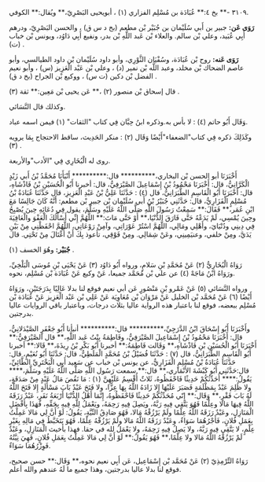 ٣١٠٩ -** بخ ٤:** عُبَادَة بن مُسْلِم الفزاري (١) ، أبويحيى البَصْرِيّ،** ويُقال:** الكوفي.

**رَوَى عَن:** جبير بن أَبي سُلَيْمان بن جُبَيْر بْن مطعم (بخ د س ق) ، والحسن البَصْرِيّ، ودرهم أَبِي عُبَيد، وعلي بْن سالم. والعلاء بْن عَبد اللَّهِ بْن بدر، ونفيع أَبِي دَاوُد، ويونس بْن خباب (ت) .

**رَوَى عَنه:** روح بْن عُبَادَة، وسُفْيَان الثَّوْرِي، وأبو داود سُلَيْمان بْن داود الطيالسي، وأبو عاصم الضحاك بْن مخلد، وعبد اللَّه بْن نمير (د) ، وعلي بْن عَبْد الْعَزِيز (س) ، وأبو نعيم الفضل بْن دكين (ت س) ، ووكيع بْن الجراح (بخ د ق) .

قال إسحاق بْن منصور (٢) ،** عَن يحيى بْن مَعِين:** ثقة (٣) .

وكذلك قال النَّسَائي.

وَقَال أَبُو حاتم (٤) : لا بأس به.وذكره ابنُ حِبَّان فِي كتاب "الثقات" (١) فيمن اسمه عباد.

وكَذَلِكَ ذكره فِي كتاب"الضعفاء"أَيْضًا وَقَال (٢) : منكر الحَدِيث، ساقط الاحتجاج بِمَا يرويه (٣) .

روى له الْبُخَارِي فِي "الأدب"والأربعة.

أَخْبَرَنَا أبو الحسن بْن البخاري،********** قال:********** أَنْبَأَنَا مُحَمَّدُ بْنُ أَبي زَيْدٍ الْكَرَّانِيُّ، قال: أَخْبَرَنَا مَحْمُودُ بْنُ إِسْمَاعِيلَ الصَّيْرَفِيُّ، قال: أخبرنا أَبُو الْحُسَيْنِ بْنُ فَاذْشَاهِ، قال: أَخْبَرَنَا أَبُو الْقَاسِمِ الطَّبَرَانِيُّ، قال (٤) : حَدَّثَنَا عَلِيُّ بْنُ عَبْدِ الْعَزِيزِ، قال حَدَّثَنَا عُبَادَةُ بْنُ مُسْلِمٍ الْفَزَارِيُّ، قال: حَدَّثَنِي جُبَيْرُ بْنُ أَبي سُلَيْمان بْن جبير بْن مطعم: أَنَّهُ كَانَ جَالِسًا مَعَ ابْنِ عُمَر،** فَقَالَ:** سَمِعْتُ رَسُولَ اللَّهِ صَلَّى اللَّهُ عَلَيْهِ وسَلَّمَ، يقول فِي دُعَائِهِ حِينَ يُصْبِحُ وحِينَ يُمْسِي، لَمْ يَدَعْهُ حَتَّى فَارَقَ الدُّنْيَا،** أَوْ حَتَّى مَاتَ:** اللَّهُمَّ إِنِّي أَسْأَلُكَ الْعَفْوَ والْعَافِيَةَ فِي دِينِي ودُنْيَايَ، وأَهْلِي ومَالِي، اللَّهُمَّ اسْتُرْ عَوْرَاتِي، وآمِنْ رَوْعَاتِي، اللَّهُمَّ احْفَظْنِي مِنْ بَيْنِ يَدَيَّ، ومِنْ خلفي، وعنيَمِينِي، وعَنْ شِمَالِي. ومِنْ فَوْقِي، تأعوذ بِكَ أَنْ أُغْتَالَ مِنْ تَحْتِي. قال

**جُبَيْر:** وهُوَ الخسف (١) .

رَوَاهُ الْبُخَارِيُّ (٢) عَنْ مُحَمَّدِ بْنِ سَلامٍ، ورواه أَبُو دَاوُد (٣) عَنْ يَحْيَى بْنِ مُوسَى الْبَلْخِيِّ، ورَوَاهُ ابْنُ مَاجَهْ (٤) عن علي بْن مُحَمَّد جميعا، عَنْ وكيع عَنْ عُبَادَة بْن مُسْلِم، نحوه.

ورواه النَّسَائي (٥) عَنْ عَمْرو بْنِ مَنْصُورٍ عَن أبي نعيم فوقع لنا بدلا عَالِيًا بِدَرَجَتَيْنِ، ورَوَاهُ أَيْضًا (٦) عَنْ مُحَمَّد بْن الخليل عَنْ مَرْوَان بْن مُعَاوِيَة عَنْ عَلِي بْن عَبْد الْعَزِيز عَنْ عُبَادَة بْن مُسْلِم ببعضه، فوقع لنا باعتبار هذه الرواية عاليا بثلاث درجات، وباعتبار باقي الروايات عاليا بدرجتين.

وأَخْبَرَنَا أَبُو إِسْحَاقَ ابْنُ الدَّرَجِيِّ،********** قال:********** أنبأنا أَبُو جَعْفَرٍ الصَّيْدَلانِيُّ، قال: أَخْبَرَنَا مَحْمُودُ بْنُ إِسْمَاعِيلَ الصَّيْرَفِيُّ، وفَاطِمَةُ بِنْتُ عَبد اللَّهِ،** قال الصَّيْرَفِيُّ:** أَخْبَرَنَا أَبُو الْحُسَيْنِ بْنِ فَاذْشَاهِ،** وَقَالت فَاطِمَةُ:** أخبرنا أَبُو بَكْرِ بْنُ رِيذَةَ،** قَالا:** أخبرنا أَبُو الْقَاسِمِ الطَّبَرَانِيُّ، قال (٧) : حَدَّثَنَا فُضَيْلُ بْنُ مُحَمَّدٍ الْمَلَطِيُّ، قال: حَدَّثَنَا أَبُو نُعَيْمٍ، قال: حَدَّثَنَا عُبَادَةُ بْنُ مُسْلِمٍ الْفَزَارِيُّ، عن يونس بْن خباب عن سَعِيد أَبِي الْبَخْتَرِيِّ الطَّائِيِّ، قال:حَدَّثَنِي أَبُو كَبْشَةَ الأَنْمَاري،** قال:** سمعت رَسُول اللَّهِ صَلَّى اللَّهُ عَلَيْهِ وسَلَّمَ،**** يَقُولُ:**** أُحَدِّثُكُمْ حَدِيثًا فَاحْفَظُوهُ، ثَلاثٌ أُقْسِمُ عَلَيْهِنَّ (١) : مَا نَقُصَ مَالُ عَبْدٍ مِنْ صَدَقَةٍ، ولا ظُلِمَ عَبْدٌ بِمَظْلَمَةٍ فَصَبَرَ عَلَيْهَا إِلا زَادَهُ اللَّهُ بِهَا عِزًّا، ولا فَتَحَ عَبْدٌ بَابَ مَسْأَلَةٍ إِلا فَتَحَ اللَّهُ لَهُ بَابَ فَقْرٍ،** وَقَال:** إِنّي مُحَدِّثُكُمْ حَدِيثًا فَاحْفَظُوهُ، إِنَّمَا أَهْلُ الدُّنْيَا أَرْبَعَةُ نَفَرٍ، عَبْدٌ رَزَقَهُ اللَّهُ فِيهَا مَالا وعِلْمًا فَهُوَ يَتَّقِي فِيهِ رَبَّهُ، ويَصِلَ فِيهِ رَحِمَهُ، ويَعْمَلُ لِلَّهِ فِيهِ بِحَقِّهِ، فَهَذَا بِأَفْضَلِ الْمَنَازِلِ، وعَبْدٌ رَزَقَهُ اللَّهُ عِلْمًا ولَمْ يَرْزُقْهُ مَالا، فَهُوَ صَادِقُ النِّيَّةِ، يَقُولُ: لَوْ أَنَّ لِي مَالا عَمِلْتُ بِعَمَلِ فُلانٍ، فَأَجْرُهُمَا سَوَاءٌ، وعَبْدٌ رَزَقَهُ اللَّهُ مَالا ولَمْ يَرْزُقْهُ عِلْمًا، فَهُوَ يَتَخَبَّطُ فِي مَالِهِ بِغَيْرِ عِلْمٍ، لا يَتَّقِي فِيهِ رَبَّهُ، ولا يَصِلُ فِيهِ رَحِمَهُ، ولا يَعْمَلُ لله في حقا. فهذا بأخيث الْمَنَازِلِ، وعَبْدٌ لَمْ يَرْزُقْهُ اللَّهُ مَالا ولا عِلْمًا،** فَهُوَ يَقُولُ:** لَوْ أَنَّ لِي مَالا عَمِلْتُ بِعَمَلِ فُلانٍ، فَهِيَ نِيَّتُهُ فَوِزْرُهُمَا سَوَاءٌ.

رَوَاهُ التِّرْمِذِيّ (٢) عَنْ مُحَمَّد بْن إِسْمَاعِيل، عَن أَبِي نعيم نحوه،** وَقَال:** حسن صحيح، فوقع لنا بدلا عاليا بدرجتين، وهذا جميع ما لَهُ عندهم والله أعلم.